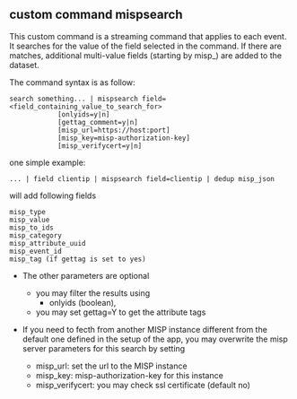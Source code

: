 
## custom command mispsearch
This custom command is a streaming command that applies to each event.
It searches for the value of the field selected in the command.
If there are matches, additional multi-value fields (starting by misp_) are added to the dataset.

The command syntax is as follow:

    search something... | mispsearch field=<field_containing_value_to_search_for> 
                [onlyids=y|n]
                [gettag_comment=y|n]
                [misp_url=https://host:port] 
                [misp_key=misp-authorization-key]
                [misp_verifycert=y|n]                 
                

one simple example:

    ... | field clientip | mispsearch field=clientip | dedup misp_json

will add following fields 

    misp_type
    misp_value
    misp_to_ids
    misp_category
    misp_attribute_uuid
    misp_event_id
    misp_tag (if gettag is set to yes)


- The other parameters are optional
    + you may filter the results using
        - onlyids (boolean),
    + you may set gettag=Y to get the attribute tags 

- If you need to fecth from another MISP instance different from the default one defined in the setup of the app, you may overwrite the misp server parameters for this search by setting
    + misp_url: set the url to the MISP instance
    + misp_key: misp-authorization-key for this instance
    + misp_verifycert: you may check ssl certificate (default no)  
